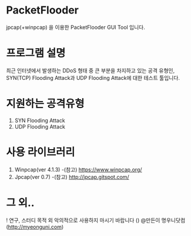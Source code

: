 # PacketFlooder
jpcap(+winpcap) 을 이용한 PacketFlooder GUI Tool 입니다. 


# 프로그램 설명
최근 인터넷에서 발생하는 DDoS 형태 중 큰 부분을 차지하고 있는 공격 유형인, SYN(TCP) Flooding Attack과 UDP Flooding Attack에 대한 테스트 툴입니다.


# 지원하는 공격유형
1. SYN Flooding Attack
2. UDP Flooding Attack


# 사용 라이브러리
1. Winpcap(ver 4.1.3)
 -(참고) https://www.winpcap.org/
2. Jpcap(ver 0.7)
 -(참고) http://jpcap.gitspot.com/
 

# 그 외..
! 연구, 스터디 목적 외 악의적으로 사용하지 마시기 바랍니다 ()
@만든이 명우니닷컴(http://myeonguni.com)